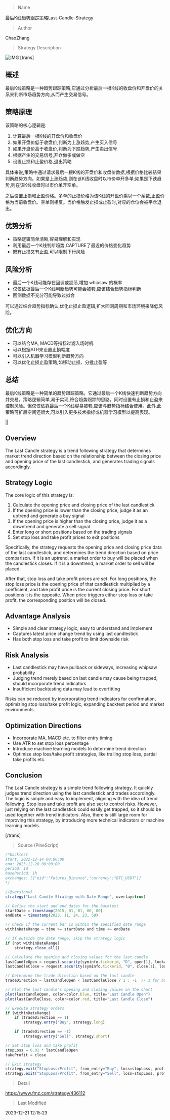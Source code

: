 
> Name

最后K线趋势跟踪策略Last-Candle-Strategy

> Author

ChaoZhang

> Strategy Description

![IMG](https://www.fmz.com/upload/asset/13a550e34b2b67562bd.png)
[trans]

## 概述

最后K线策略是一种趋势跟踪策略,它通过分析最后一根K线的收盘价和开盘价的关系来判断市场趋势方向,从而产生交易信号。

## 策略原理

该策略的核心逻辑是:

1. 计算最后一根K线的开盘价和收盘价
2. 如果开盘价低于收盘价,判断为上涨趋势,产生买入信号
3. 如果开盘价高于收盘价,判断为下跌趋势,产生卖出信号
4. 根据产生的交易信号,开仓做多或做空
5. 设置止损和止盈价格,退出策略

具体来说,策略中通过请求最后一根K线的开盘价和收盘价数据,根据价格比较结果判断趋势方向。如果是上涨趋势,则在该K线收盘时以市价单开多单;如果是下跌趋势,则在该K线收盘时以市价单开空单。

之后设置止损和止盈价格。多单的止损价格为该K线的开盘价乘以一个系数,止盈价格为当前收盘价。空单则相反。当价格触发止损或止盈时,对应的仓位会被平仓退出。

## 优势分析

- 策略逻辑简单清晰,容易理解和实现
- 利用最后一个K线判断趋势,CAPTURE了最近的价格变化趋势
- 既有止损又有止盈,可以限制下行风险

## 风险分析

- 最后一个K线可能存在回调或震荡,增加 whipsaw 的概率
- 仅仅依据最后一个K线判断趋势可能会被套,应该结合趋势指标判断
- 回测数据不充分可能导致过拟合

可以通过结合趋势指标确认,优化止损止盈逻辑,扩大回测周期和市场环境来降低风险。

## 优化方向

- 可以结合MA, MACD等指标过滤入场时机
- 可以根据ATR来设置止损幅度
- 可以引入机器学习模型判断趋势方向
- 可以优化止损止盈策略,如移动止损、分批止盈等

## 总结

最后K线策略是一种简单的趋势跟踪策略。它通过最后一个K线快速判断趋势方向并交易。策略逻辑简单,易于实现,符合趋势跟踪的思路。同时设置有止损和止盈来控制风险。但仅仅依靠最后一个K线容易被套,应该与趋势指标结合使用。此外,此策略可扩展空间还很大,可以引入更多技术指标或机器学习模型以提高表现。

||


## Overview

The Last Candle strategy is a trend following strategy that determines market trend direction based on the relationship between the closing price and opening price of the last candlestick, and generates trading signals accordingly.  

## Strategy Logic

The core logic of this strategy is:

1. Calculate the opening price and closing price of the last candlestick
2. If the opening price is lower than the closing price, judge it as an uptrend and generate a buy signal  
3. If the opening price is higher than the closing price, judge it as a downtrend and generate a sell signal
4. Enter long or short positions based on the trading signals 
5. Set stop loss and take profit prices to exit positions

Specifically, the strategy requests the opening price and closing price data of the last candlestick, and determines the trend direction based on price comparison. If it is an uptrend, a market order to buy will be placed when the candlestick closes. If it is a downtrend, a market order to sell will be placed.

After that, stop loss and take profit prices are set. For long positions, the stop loss price is the opening price of that candlestick multiplied by a coefficient, and take profit price is the current closing price. For short positions it is the opposite. When price triggers either stop loss or take profit, the corresponding position will be closed.

## Advantage Analysis 

- Simple and clear strategy logic, easy to understand and implement
- Captures latest price change trend by using last candlestick 
- Has both stop loss and take profit to limit downside risk

## Risk Analysis

- Last candlestick may have pullback or sideways, increasing whipsaw probability
- Judging trend merely based on last candle may cause being trapped, should incorporate trend indicators
- Insufficient backtesting data may lead to overfitting

Risks can be reduced by incorporating trend indicators for confirmation, optimizing stop loss/take profit logic, expanding backtest period and market environments.

## Optimization Directions

- Incorporate MA, MACD etc. to filter entry timing
- Use ATR to set stop loss percentage 
- Introduce machine learning models to determine trend direction
- Optimize stop loss/take profit strategies, like trailing stop loss, partial take profits etc.

## Conclusion

The Last Candle strategy is a simple trend following strategy. It quickly judges trend direction using the last candlestick and trades accordingly. The logic is simple and easy to implement, aligning with the idea of trend following. Stop loss and take profit are also set to control risks. However, just relying on the last candlestick could easily get trapped, so it should be used together with trend indicators. Also, there is still large room for improving this strategy, by introducing more technical indicators or machine learning models.

[/trans]



> Source (PineScript)

``` javascript
/*backtest
start: 2022-12-14 00:00:00
end: 2023-12-20 00:00:00
period: 1d
basePeriod: 1h
exchanges: [{"eid":"Futures_Binance","currency":"BTC_USDT"}]
*/

//@version=5
strategy("Last Candle Strategy with Date Range", overlay=true)

// Define the start and end dates for the backtest
startDate = timestamp(2015, 01, 01, 00, 00)
endDate = timestamp(2023, 11, 24, 23, 59)

// Check if the current bar is within the specified date range
withinDateRange = time >= startDate and time <= endDate

// If outside the date range, skip the strategy logic
if (not withinDateRange)
    strategy.close_all()

// Calculate the opening and closing values for the last candle
lastCandleOpen = request.security(syminfo.tickerid, "D", open[1], lookahead=barmerge.lookahead_on)
lastCandleClose = request.security(syminfo.tickerid, "D", close[1], lookahead=barmerge.lookahead_on)

// Determine the trade direction based on the last candle
tradeDirection = lastCandleOpen < lastCandleClose ? 1 : -1  // 1 for buy, -1 for sell

// Plot the last candle's opening and closing values on the chart
plot(lastCandleOpen, color=color.blue, title="Last Candle Open")
plot(lastCandleClose, color=color.red, title="Last Candle Close")

// Execute strategy orders
if (withinDateRange)
    if (tradeDirection == 1)
        strategy.entry("Buy", strategy.long)

    if (tradeDirection == -1)
        strategy.entry("Sell", strategy.short)

// Set stop loss and take profit
stopLoss = 0.01 * lastCandleOpen
takeProfit = close

// Exit strategy
strategy.exit("StopLoss/Profit", from_entry="Buy", loss=stopLoss, profit=takeProfit)
strategy.exit("StopLoss/Profit", from_entry="Sell", loss=stopLoss, profit=takeProfit)


```

> Detail

https://www.fmz.com/strategy/436112

> Last Modified

2023-12-21 12:15:23
